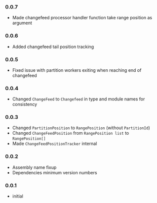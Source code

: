 ### 0.0.7
* Made changefeed processor handler function take range position as argument

### 0.0.6
* Added changefeed tail position tracking

### 0.0.5
* Fixed issue with partition workers exiting when reaching end of changefeed

### 0.0.4
* Changed `ChangeFeed` to `Changefeed` in type and module names for consistency

### 0.0.3
* Changed `PartitionPosition` to `RangePosition` (without `PartitionId`)
* Changed `ChangeFeedPosition` from `RangePosition list` to `RangePosition[]`
* Made `ChangeFeedPositionTracker` internal

### 0.0.2
* Assembly name fixup
* Dependencies minimum version numbers

### 0.0.1
* initial

